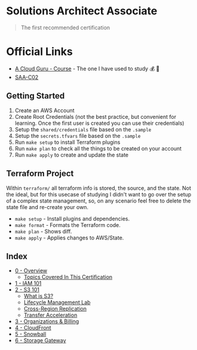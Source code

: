 # Solutions Architect Associate
> The first recommended certification

# Official Links

* [A Cloud Guru - Course](https://acloud.guru/learn/aws-certified-solutions-architect-associate) - The one I have used to study 💰 📼
* [SAA-C02](https://aws.amazon.com/certification/certified-solutions-architect-associate/)

## Getting Started

1. Create an AWS Account
2. Create Root Credentials (not the best practice, but convenient for learning. Once the first user is created you can use their credentials)
3. Setup the `shared/credentials` file based on the `.sample`
3. Setup the `secrets.tfvars` file based on the `.sample`
4. Run `make setup` to install Terraform plugins
5. Run `make plan` to check all the things to be created on your account
6. Run `make apply` to create and update the state

## Terraform Project

Within `terraform/` all terraform info is stored, the source, and the state. Not the ideal, but for this usecase of studying I didn't want to go over the setup of a complex state management, so, on any scenario feel free to delete the state file and re-create your own.

* `make setup` - Install plugins and dependencies.
* `make format` - Formats the Terraform code.
* `make plan` - Shows diff.
* `make apply` - Applies changes to AWS/State.

## Index

* [0 - Overview](topics/00_OVERVIEW.md)
  * [Topics Covered In This Certification](topics/00_OVERVIEW.md#topics-covered-in-this-certification)
* [1 - IAM 101](topics/01_IAM.md)
* [2 - S3 101](topics/02_S3.md)
  * [What is S3?](topics/02_S3.md#what-is-s3?)
  * [Lifecycle Management Lab](topics/02_S3.md#lifecycle-management-lab)
  * [Cross-Region Replication](topics/02_S3.md#cross-region-replication)
  * [Transfer Acceleration](topics/02_S3.md#transfer-acceleration)
* [3 - Organizations & Billing](topics/03_ORGANIZATIONS_AND_BILLING.md)
* [4 - CloudFront](topics/04_CLOUD_FRONT.md)
* [5 - Snowball](topics/05_SNOWBALL.md)
* [6 - Storage Gateway](topics/06_STOAGE_GATEWAY.md)
